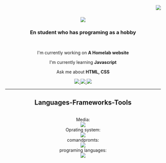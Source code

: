 <img align="right" src="https://visitor-badge.laobi.icu/badge?page_id=Lispilo.Lispilo">

<h1 align="center">
    <a href="https://git.io/typing-svg">
        <img src="https://readme-typing-svg.herokuapp.com/?font=Fira+Code&size=35&center=true&width=600&height=70&duration=4000&lines=Hi!;+I'm+Milo+Olsson+Alm!">
    </a>
</h1>

<h3 align="center">En student who has programing as a hobby</h3>

<br/>

<div align="center">

I'm currently working on **A Homelab website**

I'm currently learning **Javascript**

Ask me about **HTML, CSS**

</div>

<div align="center">
    <a href="mailto:olssonalmmilo@gmail.com" target="_blank">
        <img src="https://img.shields.io/badge/Gmail-333333?style=for-the-badge&logo=gmail&logoColor=red" target"_blank" />
    </a>
    <a href="https://www.linkedin.com/in/milo-olsson-alm/" target="_blank">
        <img src="https://img.shields.io/badge/LinkedIn-0077B5?style=for-the-badge&logo=linkedin&logoColor=white" target="_blank" />
    </a>
    <a href="https://github.com/Lispilo" target="_blank">
        <img src="https://img.shields.io/badge/Portfolio-FF5722?style=for-the-badge&logo=sqlite&logoColor=white" target="_blank"> 
    </a>
</div>

<hr/>

<h2 align="center">Languages-Frameworks-Tools</h2>
<br/>
<div align="center">
    <div class="media">
        Media:
        <br/>
        <a href="https://skillicons.dev">
            <img src="https://skillicons.dev/icons?i=ableton,blender,discord,figma,instagram,linkedin,twitter,sketchup">
        </a>
    </div>
    <div class="os">
        Oprating system:
        <br/>
        <a href="https://skillicons.dev">
            <img src="https://skillicons.dev/icons?i=windows,raspberrypi,linux,kali">
        </a>
    </div>
    <div class="cmd">
        comandpromts:
        <br/>
        <a href="https://skillicons.dev">
            <img src="https://skillicons.dev/icons?i=npm,powershell">
        </a>
    </div>
    <div class="code">
        programing languages:
        <br/>
        <a href="https://skillicons.dev">
            <img src="https://skillicons.dev/icons?i=html,css,js,md,py,swift,wordpress">
        </a>
    </div>
</div>